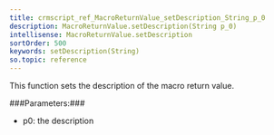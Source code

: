 ```yaml
---
title: crmscript_ref_MacroReturnValue_setDescription_String_p_0
description: MacroReturnValue.setDescription(String p_0)
intellisense: MacroReturnValue.setDescription
sortOrder: 500
keywords: setDescription(String)
so.topic: reference
---
```



This function sets the description of the macro return value.




###Parameters:###


 - p0: the description


